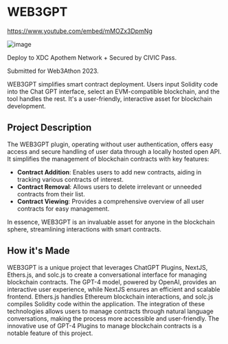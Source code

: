 # WEB3GPT
https://www.youtube.com/embed/mMOZx3DpmNg

![image](https://github.com/Markeljan/web3-gpt4/assets/12901349/d320991c-a0aa-4175-9a7b-c929eff6dc07)

Deploy to XDC Apothem Network + Secured by CIVIC Pass.

Submitted for Web3Athon 2023.

WEB3GPT simplifies smart contract deployment. Users input Solidity code into the Chat GPT interface, select an EVM-compatible blockchain, and the tool handles the rest. It's a user-friendly, interactive asset for blockchain development.

## Project Description

The WEB3GPT plugin, operating without user authentication, offers easy access and secure handling of user data through a locally hosted open API. It simplifies the management of blockchain contracts with key features:

- **Contract Addition**: Enables users to add new contracts, aiding in tracking various contracts of interest.
- **Contract Removal**: Allows users to delete irrelevant or unneeded contracts from their list.
- **Contract Viewing**: Provides a comprehensive overview of all user contracts for easy management.

In essence, WEB3GPT is an invaluable asset for anyone in the blockchain sphere, streamlining interactions with smart contracts.

## How it's Made

WEB3GPT is a unique project that leverages ChatGPT Plugins, NextJS, Ethers.js, and solc.js to create a conversational interface for managing blockchain contracts. The GPT-4 model, powered by OpenAI, provides an interactive user experience, while NextJS ensures an efficient and scalable frontend. Ethers.js handles Ethereum blockchain interactions, and solc.js compiles Solidity code within the application. The integration of these technologies allows users to manage contracts through natural language conversations, making the process more accessible and user-friendly. The innovative use of GPT-4 Plugins to manage blockchain contracts is a notable feature of this project.

